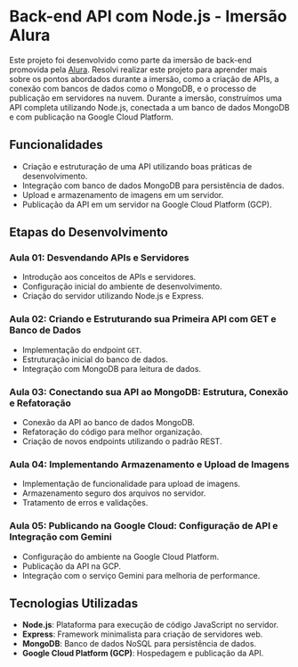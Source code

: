 # Back-end API com Node.js - Imersão Alura

Este projeto foi desenvolvido como parte da imersão de back-end promovida pela [Alura](https://www.alura.com.br/). Resolvi realizar este projeto para aprender mais sobre os pontos abordados durante a imersão, como a criação de APIs, a conexão com bancos de dados como o MongoDB, e o processo de publicação em servidores na nuvem. Durante a imersão, construímos uma API completa utilizando Node.js, conectada a um banco de dados MongoDB e com publicação na Google Cloud Platform. 

## Funcionalidades

- Criação e estruturação de uma API utilizando boas práticas de desenvolvimento.
- Integração com banco de dados MongoDB para persistência de dados.
- Upload e armazenamento de imagens em um servidor.
- Publicação da API em um servidor na Google Cloud Platform (GCP).

## Etapas do Desenvolvimento

### Aula 01: Desvendando APIs e Servidores
- Introdução aos conceitos de APIs e servidores.
- Configuração inicial do ambiente de desenvolvimento.
- Criação do servidor utilizando Node.js e Express.

### Aula 02: Criando e Estruturando sua Primeira API com GET e Banco de Dados
- Implementação do endpoint `GET`.
- Estruturação inicial do banco de dados.
- Integração com MongoDB para leitura de dados.

### Aula 03: Conectando sua API ao MongoDB: Estrutura, Conexão e Refatoração
- Conexão da API ao banco de dados MongoDB.
- Refatoração do código para melhor organização.
- Criação de novos endpoints utilizando o padrão REST.

### Aula 04: Implementando Armazenamento e Upload de Imagens
- Implementação de funcionalidade para upload de imagens.
- Armazenamento seguro dos arquivos no servidor.
- Tratamento de erros e validações.

### Aula 05: Publicando na Google Cloud: Configuração de API e Integração com Gemini
- Configuração do ambiente na Google Cloud Platform.
- Publicação da API na GCP.
- Integração com o serviço Gemini para melhoria de performance.

## Tecnologias Utilizadas

- **Node.js**: Plataforma para execução de código JavaScript no servidor.
- **Express**: Framework minimalista para criação de servidores web.
- **MongoDB**: Banco de dados NoSQL para persistência de dados.
- **Google Cloud Platform (GCP)**: Hospedagem e publicação da API.



